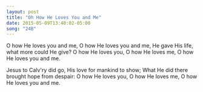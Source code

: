 ```yaml
---
layout: post
title: "Oh How He Loves You and Me"
date: 2015-05-09T13:40:02-05:00
song: "24B"
---
```


O how He loves you and me, O how He loves you and me,
He gave His life, what more could He give?
O how He loves you, O how He loves me,
O how He loves you and me.

Jesus to Calv'ry did go, His love for mankind to show;
What He did there brought hope from despair:
O how He loves you, O how He loves me,
O how He loves you and me.
